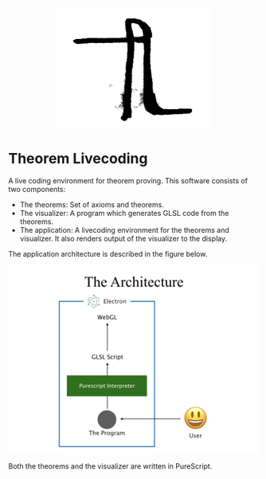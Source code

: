<div style="text-align: center">
  <img src="tl.png">
</div>

# Theorem Livecoding

A live coding environment for theorem proving. This software consists of two components:

- The theorems: Set of axioms and theorems.
- The visualizer: A program which generates GLSL code from the theorems.
- The application: A livecoding environment for the theorems and visualizer. It also renders output of the visualizer to the display.

The application architecture is described in the figure below.

![](architecture.png)

Both the theorems and the visualizer are written in PureScript.